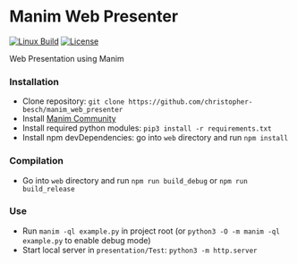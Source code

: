 # Manim Web Presenter

[![Linux Build](https://github.com/christopher-besch/manim_web_presenter/actions/workflows/linux.yml/badge.svg?branch=main)](https://github.com/christopher-besch/manim_web_presenter/actions/workflows/linux.yml)
[![License](https://img.shields.io/badge/license-MIT-yellow)](https://github.com/christopher-besch/manim_web_presenter/blob/main/LICENSE)

Web Presentation using Manim

### Installation

- Clone repository: `git clone https://github.com/christopher-besch/manim_web_presenter`
- Install [Manim Community](https://docs.manim.community/en/stable/installation.html)
- Install required python modules: `pip3 install -r requirements.txt`
- Install npm devDependencies: go into `web` directory and run `npm install`

### Compilation

- Go into `web` directory and run `npm run build_debug` or `npm run build_release`

### Use

- Run `manim -ql example.py` in project root (or `python3 -O -m manim -ql example.py` to enable debug mode)
- Start local server in `presentation/Test`: `python3 -m http.server`
